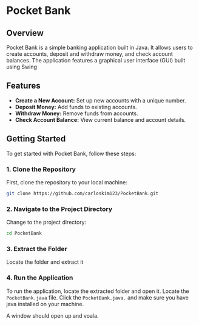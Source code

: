 

# Pocket Bank

## Overview

Pocket Bank is a simple banking application built in Java. It allows users to create accounts, deposit and withdraw money, and check account balances. The application features a graphical user interface (GUI) built using Swing
## Features

- **Create a New Account:** Set up new accounts with a unique number.
- **Deposit Money:** Add funds to existing accounts.
- **Withdraw Money:** Remove funds from accounts.
- **Check Account Balance:** View current balance and account details.

## Getting Started

To get started with Pocket Bank, follow these steps:

### 1. Clone the Repository

First, clone the repository to your local machine:

```sh
git clone https://github.com/carloskim123/PocketBank.git
```

### 2. Navigate to the Project Directory

Change to the project directory:

```sh
cd PocketBank
```

### 3. Extract the Folder

Locate the folder and extract it

### 4. Run the Application

To run the application, locate the extracted folder and open it.
Locate the ```PocketBank.java``` file.
Click the ```PocketBank.java.``` and make sure you have java installed on your machine.

A window should open up and voala.